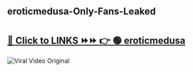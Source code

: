 
 ## eroticmedusa-Only-Fans-Leaked

# <h2><a href="https://clipsfans.com/eroticmedusa&ref=git">🔗 Click to LINKS ⏩⏩ 👉 🟢 eroticmedusa </a></h2>

<a href="https://clipsfans.com/eroticmedusa&ref=git" rel="nofollow" data-target="animated-image.originalLink"><img src="https://i.ibb.co.com/xMMVF88/686577567.gif" alt="Viral Video Original" style="max-width: 100%; display: inline-block;" data-target="animated-image.originalImage"></a>
